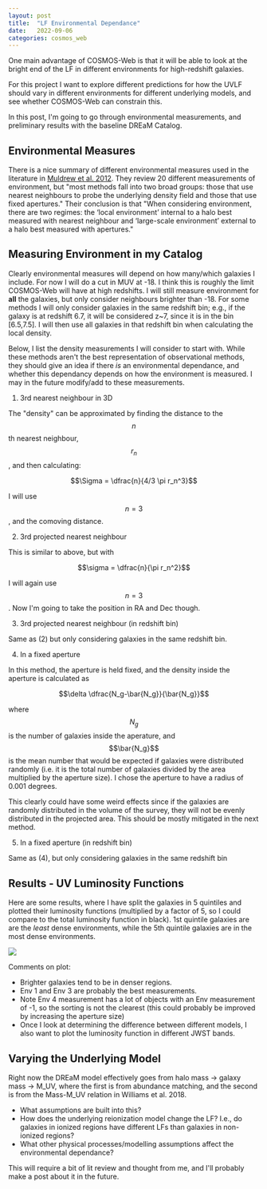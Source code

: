 ```yaml
---
layout: post
title:  "LF Environmental Dependance"
date:   2022-09-06
categories: cosmos_web
---
```


One main advantage of COSMOS-Web is that it will be able to look at the bright end of the LF in different environments for high-redshift galaxies.

For this project I want to explore different predictions for how the UVLF should vary in different environments for different underlying models, and see whether COSMOS-Web can constrain this.

In this post, I'm going to go through environmental measurements, and preliminary results with the baseline DREaM Catalog.

## Environmental Measures

There is a nice summary of different environmental measures used in the literature in <a href="https://ui.adsabs.harvard.edu/abs/2012MNRAS.419.2670M/abstract">Muldrew et al. 2012</a>. They review 20 different measurements of environment, but "most methods fall into two broad groups: those that use nearest neighbours to probe the underlying density field and those that use fixed apertures." Their conclusion is that "When considering environment, there are two regimes: the ‘local environment’ internal to a halo best measured with nearest neighbour and ‘large-scale environment’ external to a halo best measured with apertures."




## Measuring Environment in my Catalog

Clearly environmental measures will depend on how many/which galaxies I include. For now I will do a cut in MUV at -18. I think this is roughly the limit COSMOS-Web will have at high redshifts. I will still measure environment for **all** the galaxies, but only consider neighbours brighter than -18. For some methods I will  only consider galaxies in the same redshift bin; e.g., if the galaxy is at redshift 6.7, it will be considered z~7, since it is in the bin [6.5,7.5]. I will then use all galaxies in that redshift bin when calculating the local density.

Below, I list the density measurements I will consider to start with. While these methods aren't the best representation of observational methods, they should give an idea if there *is* an environmental dependance, and whether this dependancy depends on how the environment is measured. I may in the future modify/add to these measurements.

1) 3rd nearest neighbour in 3D

The "density" can be approximated by finding the distance to the $$n$$th nearest neighbour, $$r_n$$, and then calculating:

$$\Sigma = \dfrac{n}{4/3 \pi r_n^3}$$

I will use $$n=3$$, and the comoving distance.

2) 3rd projected nearest neighbour

This is similar to above, but with

$$\sigma = \dfrac{n}{\pi r_n^2}$$

I will again use $$n=3$$. Now I'm going to take the position in RA and Dec though.

3) 3rd projected nearest neighbour (in redshift bin)

Same as (2) but only considering galaxies in the same redshift bin.

4) In a fixed aperture

In this method, the aperture is held fixed, and the density inside the aperture is calculated as

$$\delta \dfrac{N_g-\bar{N_g}}{\bar{N_g}}$$

where $$N_g$$ is the number of galaxies inside the aperature, and $$\bar{N_g}$$ is the mean number that would be expected if galaxies were distributed randomly (i.e. it is the total number of galaxies divided by the area multiplied by the aperture size). I chose the aperture to have a radius of 0.001 degrees.

This clearly could have some weird effects since if the galaxies are randomly distributed in the volume of the survey, they will not be evenly distributed in the projected area. This should be mostly mitigated in the next method.

5) In a fixed aperture (in redshift bin)

Same as (4), but only considering galaxies in the same redshift bin



## Results - UV Luminosity Functions


Here are some results, where I have split the galaxies in 5 quintiles and plotted their luminosity functions (multiplied by a factor of 5, so I could compare to the total luminosity function in black). 1st quintile galaxies are are the *least* dense environments, while the 5th quintile galaxies are in the most dense environments.

<img src="{{ site.baseurl }}/assets/plots/20220906_LF_Env.png">



Comments on plot:
- Brighter galaxies tend to be in denser regions.
- Env 1 and Env 3 are probably the best measurements.
- Note Env 4  measurement has a lot of objects with an Env measurement of -1, so the sorting is not the clearest (this could probably be improved by increasing the aperture size)
- Once I look at determining the difference between different models,  I also want to plot the luminosity function in different JWST bands.




## Varying the Underlying Model

Right now the DREaM model effectively goes from halo mass -> galaxy mass -> M_UV, where the first is from abundance matching, and the second is from the Mass-M_UV relation in Williams et al. 2018.

- What assumptions are built into this?
- How does the underlying reionization model change the LF? I.e., do galaxies in ionized regions have different LFs than galaxies in non-ionized regions?
- What other physical processes/modelling assumptions affect the environmental dependance?


This will require a bit of lit review and thought from me, and I'll probably make a post about it in the future.
